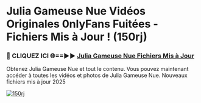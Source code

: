 # Julia Gameuse Nue Vidéos Originales 0nlyFans Fuitées - Fichiers Mis à Jour ! (150rj)

<h3>🔴 CLIQUEZ ICI 🌐==►► <a href="https://tinyurl.com/2pmr4ezf" rel="nofollow">Julia Gameuse Nue Fichiers Mis à Jour</a></h3>

Obtenez Julia Gameuse Nue et tout le contenu. Vous pouvez maintenant accéder à toutes les vidéos et photos de Julia Gameuse Nue. Nouveaux fichiers mis à jour 2025

[![150rj](https://i.imgur.com/6SNvagu.gif)](https://tinyurl.com/2pmr4ezf)
